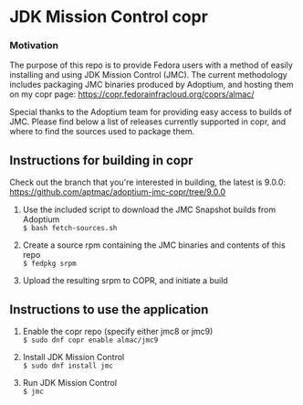 # JDK Mission Control copr

### Motivation
The purpose of this repo is to provide Fedora users with a method of easily installing and using JDK Mission Control (JMC). The current methodology includes packaging JMC binaries produced by Adoptium, and hosting them on my copr page: https://copr.fedorainfracloud.org/coprs/almac/

Special thanks to the Adoptium team for providing easy access to builds of JMC. Please find below a list of releases currently supported in copr, and where to find the sources used to package them.

## Instructions for building in copr
Check out the branch that you're interested in building, the latest is 9.0.0: https://github.com/aptmac/adoptium-jmc-copr/tree/9.0.0

1. Use the included script to download the JMC Snapshot builds from Adoptium<br>
  `$ bash fetch-sources.sh`

2. Create a source rpm containing the JMC binaries and contents of this repo<br>
  `$ fedpkg srpm`

3. Upload the resulting srpm to COPR, and initiate a build

## Instructions to use the application

1. Enable the copr repo (specify either jmc8 or jmc9)<br>
  `$ sudo dnf copr enable almac/jmc9`

2. Install JDK Mission Control<br>
  `$ sudo dnf install jmc`

3. Run JDK Mission Control<br>
  `$ jmc`

